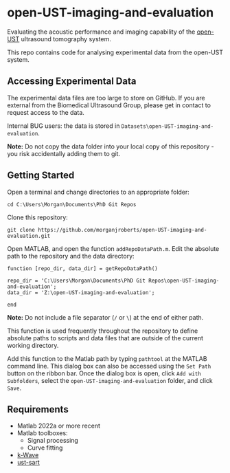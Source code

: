 # open-UST-imaging-and-evaluation
Evaluating the acoustic performance and imaging capability of the [open-UST](https://github.com/morganjroberts/open-UST) ultrasound tomography system.

This repo contains code for analysing experimental data from the open-UST system.

## Accessing Experimental Data
The experimental data files are too large to store on GitHub. If you are external from the Biomedical Ultrasound Group, please get in contact to request access to the data.

Internal BUG users: the data is stored in `Datasets\open-UST-imaging-and-evaluation`. 

**Note:** Do not copy the data folder into your local copy of this repository - you risk accidentally adding them to git.

## Getting Started

Open a terminal and change directories to an appropriate folder:
```
cd C:\Users\Morgan\Documents\PhD Git Repos
```
Clone this repository:
```
git clone https://github.com/morganjroberts/open-UST-imaging-and-evaluation.git
```
Open MATLAB, and open the function `addRepoDataPath.m`. Edit the absolute path to the repository and the data directory:
```
function [repo_dir, data_dir] = getRepoDataPath()

repo_dir = 'C:\Users\Morgan\Documents\PhD Git Repos\open-UST-imaging-and-evaluation';
data_dir = 'Z:\open-UST-imaging-and-evaluation';

end
```
**Note:** Do not include a file separator (`/` or `\`) at the end of either path.

This function is used frequently throughout the repository to define absolute paths to scripts and data files that are outside of the current working directory.

Add this function to the Matlab path by typing `pathtool` at the MATLAB command line. This dialog box can also be accessed using the `Set Path` button on the ribbon bar. Once the dialog box is open, click `Add with Subfolders`, select the `open-UST-imaging-and-evaluation` folder, and click `Save`.

## Requirements

- Matlab 2022a or more recent
- Matlab toolboxes:
  - Signal processing
  - Curve fitting
- [k-Wave](https://github.com/ucl-bug/k-wave)
- [ust-sart](https://github.com/ucl-bug/ust-sart)